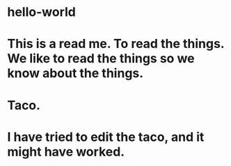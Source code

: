 # hello-world
# This is a read me. To read the things. We like to read the things so we know about the things.

# Taco.
# I have tried to edit the taco, and it might have worked. 
